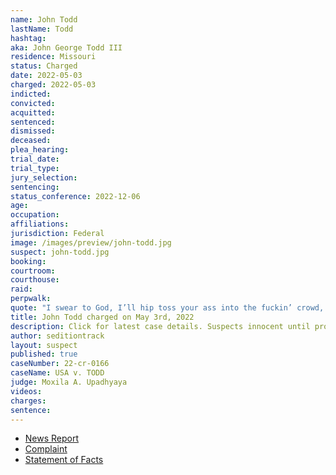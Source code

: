 ```yaml
---
name: John Todd
lastName: Todd
hashtag:
aka: John George Todd III
residence: Missouri
status: Charged
date: 2022-05-03
charged: 2022-05-03
indicted:
convicted:
acquitted:
sentenced:
dismissed:
deceased:
plea_hearing:
trial_date:
trial_type:
jury_selection:
sentencing:
status_conference: 2022-12-06
age:
occupation:
affiliations:
jurisdiction: Federal
image: /images/preview/john-todd.jpg
suspect: john-todd.jpg
booking:
courtroom:
courthouse:
raid:
perpwalk:
quote: "I swear to God, I’ll hip toss your ass into the fuckin’ crowd, mother fucker!"
title: John Todd charged on May 3rd, 2022
description: Click for latest case details. Suspects innocent until proven guilty.
author: seditiontrack
layout: suspect
published: true
caseNumber: 22-cr-0166
caseName: USA v. TODD
judge: Moxila A. Upadhyaya
videos:
charges:
sentence:
---
```

- [News Report](https://www.fourstateshomepage.com/news/local-news/missouri-man-charged-in-january-6-capitol-riot/)
- [Complaint](https://www.justice.gov/usao-dc/case-multi-defendant/file/1504976/download)
- [Statement of Facts](https://www.justice.gov/usao-dc/case-multi-defendant/file/1504981/download)
